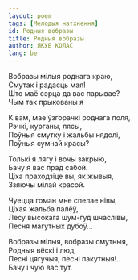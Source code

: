 ```yaml
---
layout: poem
tags: [Мелодыя натхнення]
id: Родныя вобразы
title: Родныя вобразы
author: ЯКУБ КОЛАС
lang: be
---
```


Вобразы мілыя роднага краю,  
Смутак і радасць мая!  
Што маё сэрца да вас парывае?  
Чым так прыкованы я

К вам, мае ўзгорачкі роднага поля,  
Рэчкі, курганы, лясы,  
Поўныя смутку і жальбы нядолі,  
Поўныя сумнай красы?

Толькі я лягу і вочы закрыю,  
Бачу я вас прад сабой.  
Ціха праходзіце вы, як жывыя,  
Ззяючы мілай красой.

Чуецца гоман мне спелае нівы,  
Ціхая жальба палёў,  
Лесу высокага шум-гуд шчаслівы,  
Песня магутных дубоў...

Вобразы мілыя, вобразы смутныя,  
Родныя вёскі і люд,  
Песні цягучыя, песні пакутныя!..  
Бачу і чую вас тут.